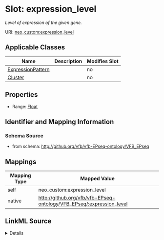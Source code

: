 

# Slot: expression_level


_Level of expression of the given gene._





URI: [neo_custom:expression_level](http://n2o.neo/custom/expression_level)



<!-- no inheritance hierarchy -->





## Applicable Classes

| Name | Description | Modifies Slot |
| --- | --- | --- |
| [ExpressionPattern](ExpressionPattern.md) |  |  no  |
| [Cluster](Cluster.md) |  |  no  |







## Properties

* Range: [Float](Float.md)





## Identifier and Mapping Information







### Schema Source


* from schema: http://github.org/vfb/vfb-EPseq-ontology/VFB_EPseq




## Mappings

| Mapping Type | Mapped Value |
| ---  | ---  |
| self | neo_custom:expression_level |
| native | http://github.org/vfb/vfb-EPseq-ontology/VFB_EPseq/:expression_level |




## LinkML Source

<details>
```yaml
name: expression_level
description: Level of expression of the given gene.
from_schema: http://github.org/vfb/vfb-EPseq-ontology/VFB_EPseq
rank: 1000
slot_uri: neo_custom:expression_level
alias: expression_level
domain_of:
- ExpressionPattern
- Cluster
range: float

```
</details>